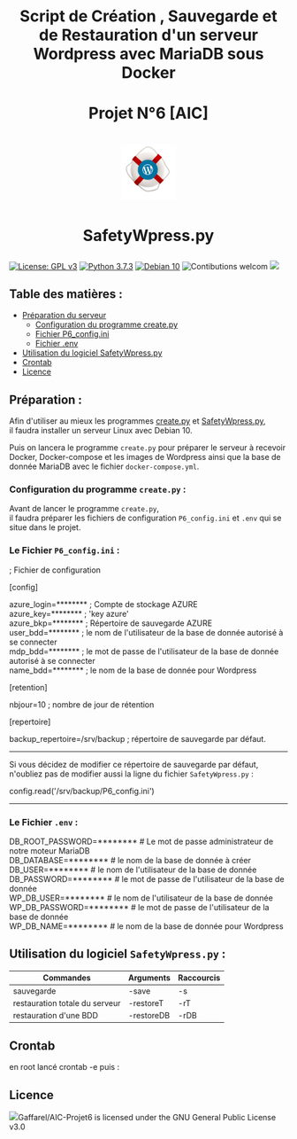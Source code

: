 # <div align="center"> Script de Création , Sauvegarde et de Restauration d'un serveur Wordpress avec MariaDB sous Docker </div>
# <div align="center"> Projet N°6 [AIC] </div>

# <p align="center"><img width=20% src="https://github.com/Gaffarel/AIC-Projet6/blob/master/images/logo.png"></p>

# <p align="center"> SafetyWpress.py</p>
[![License: GPL v3](https://img.shields.io/badge/License-GPLv3-blue.svg)](LICENSE)
[![Python 3.7.3](https://badgen.net/badge/python/3.7.3)](https://www.python.org/downloads/release/python-373/)
[![Debian 10](https://badgen.net/badge/Debian/10)](https://www.debian.org/)
![Contibutions welcom](https://img.shields.io/badge/contributions-welcom-orange.svg)
![](https://img.shields.io/github/last-commit/Gaffarel/AIC-Projet6)



## Table des matières :
- [Préparation du serveur](#pr%C3%A9paration-)
    - [Configuration du programme create.py](#configuration-du-programme-createpy-)
    - [Fichier P6_config.ini](#le-fichier-p6_configini-)
    - [Fichier .env](#le-fichier-env-)
- [Utilisation du logiciel SafetyWpress.py](#utilisation-du-logiciel-safetywpresspy-)
- [Crontab](#crontab)
- [Licence](#licence)

## Préparation :

Afin d'utiliser au mieux les programmes [create.py](https://github.com/Gaffarel/AIC-Projet6/blob/master/create.py) et [SafetyWpress.py](https://github.com/Gaffarel/AIC-Projet6/blob/master/SafetyWpress.py),  
il faudra installer un serveur Linux avec Debian 10.

Puis on lancera le programme `create.py` pour préparer le serveur à recevoir  
Docker, Docker-compose et les images de Wordpress ainsi que la base de donnée MariaDB avec le fichier `docker-compose.yml`.

### Configuration du programme `create.py` :

Avant de lancer le programme `create.py`,  
il faudra préparer les fichiers de configuration `P6_config.ini` et `.env` qui se situe dans le projet.

### Le Fichier `P6_config.ini` :

; Fichier de configuration

[config]

azure_login=******** ; Compte de stockage AZURE  
azure_key=******** ; 'key azure'  
azure_bkp=******** ; Répertoire de sauvegarde AZURE  
user_bdd=******** ; le nom de l'utilisateur de la base de donnée autorisé à se connecter  
mdp_bdd=******** ; le mot de passe de l'utilisateur de la base de donnée autorisé à se connecter  
name_bdd=******** ; le nom de la base de donnée pour Wordpress  

[retention]

nbjour=10 ; nombre de jour de rétention

[repertoire]

backup_repertoire=/srv/backup ; répertoire de sauvegarde par défaut.  

---

Si vous décidez de modifier ce répertoire de sauvegarde par défaut, n'oubliez pas de modifier aussi la ligne du fichier `SafetyWpress.py` :  

config.read('/srv/backup/P6_config.ini') 

---

### Le Fichier `.env` :

DB_ROOT_PASSWORD=********  # Le mot de passe administrateur de notre moteur MariaDB  
DB_DATABASE=********  # le nom de la base de donnée à créer  
DB_USER=********  # le nom de l'utilisateur de la base de donnée  
DB_PASSWORD=********  # le mot de passe de l'utilisateur de la base de donnée  
WP_DB_USER=********  # le nom de l'utilisateur de la base de donnée  
WP_DB_PASSWORD=********  # le mot de passe de l'utilisateur de la base de donnée  
WP_DB_NAME=********  # le nom de la base de donnée pour Wordpress  

## Utilisation du logiciel `SafetyWpress.py` :

| Commandes                      | Arguments     | Raccourcis     |
|--------------------------------|---------------|----------------|
| sauvegarde                     | -save         | -s             |
| restauration totale du serveur | -restoreT     | -rT            |
| restauration d'une BDD         | -restoreDB    | -rDB           |

## Crontab

en root lancé crontab -e puis :




## Licence 

 <p><img width=7% src="https://www.gnu.org/graphics/gplv3-or-later.svg">Gaffarel/AIC-Projet6 is licensed under the GNU General Public License v3.0</p>



